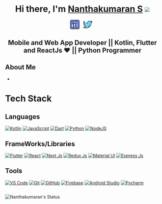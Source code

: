 <div align="center">
   <h1>Hi there, I'm <a href="https://nanthakumaran.now.sh/">Nanthakumaran S</a> <img src="https://media.giphy.com/media/hvRJCLFzcasrR4ia7z/giphy.gif" width="25px"> </h1>
</div>

<p align='center'>
   <a href="https://www.linkedin.com/in/nanthakumaran-senthil-nathan-6aa65b191/"><img height="30" src="https://raw.githubusercontent.com/8bithemant/8bithemant/master/linkedin.png?raw=true"></a>&nbsp;&nbsp;
<a href="https://twitter.com/nanthakumaran_/"><img height="30" src="https://raw.githubusercontent.com/8bithemant/8bithemant/master/twitter.png?raw=true"></a>&nbsp;&nbsp;
 </p>

## <p align='center'>Mobile and Web App Developer || Kotlin, Flutter and ReactJs ❤ || Python Programmer </p>

## About Me
- 

## <h1> Tech Stack </h1>

## Languages
 [<img alt="Kotlin" src="https://img.shields.io/badge/kotlin%20-%2343853D.svg?&style=for-the-badge&logo=kotlin&logoColor=white"/>]()
 [<img alt="JavaScript" src="https://img.shields.io/badge/javascript%20-%23323330.svg?&style=for-the-badge&logo=javascript&logoColor=%23F7DF1E"/>]()
 [<img alt="Dart" src="https://img.shields.io/badge/dart-%230175C2.svg?&style=for-the-badge&logo=dart&logoColor=white"/>]()
 [<img alt="Python" src="https://img.shields.io/badge/python%20-%2314354C.svg?&style=for-the-badge&logo=python&logoColor=white"/>]()
 [<img alt="NodeJS" src="https://img.shields.io/badge/node.js%20-%2343853D.svg?&style=for-the-badge&logo=node.js&logoColor=white"/>]()

## FrameWorks/Libraries
[<img alt="Flutter" src="https://img.shields.io/badge/Flutter%20-%2302569B.svg?&style=for-the-badge&logo=Flutter&logoColor=white" />]()
[<img alt="React" src="https://img.shields.io/badge/react%20-%2320232a.svg?&style=for-the-badge&logo=react&logoColor=%2361DAFB"/>]()
[<img alt="Next Js" src="https://img.shields.io/badge/next%20js%20-%23000000.svg?&style=for-the-badge&logo=next.js&logoColor=white"/>]()
[<img alt="Redux Js" src="https://img.shields.io/badge/redux%20-%23593d88.svg?&style=for-the-badge&logo=redux&logoColor=white"/>]()
[<img alt="Material UI" src="https://img.shields.io/badge/material%20ui%20-%230081CB.svg?&style=for-the-badge&logo=material-ui&logoColor=white"/>]()
[<img alt="Express Js" src="https://img.shields.io/badge/express.js%20-%23404d59.svg?&style=for-the-badge"/>]()


## Tools
[<img alt="VS Code" src="https://img.shields.io/badge/vscode%20-%23007ACC.svg?&style=for-the-badge&logo=visual-studio-code&logoColor=white"/>]()
[<img alt="Git" src="https://img.shields.io/badge/git%20-%23F05033.svg?&style=for-the-badge&logo=git&logoColor=white"/>]()
[<img alt="GitHub" src="https://img.shields.io/badge/github%20-%23121011.svg?&style=for-the-badge&logo=github&logoColor=white"/>]()
[<img alt="Firebase" src="https://img.shields.io/badge/firebase%20-%23039BE5.svg?&style=for-the-badge&logo=firebase"/>]()
[<img alt="Android Studio" src="https://img.shields.io/badge/android%20studio%20-OA94B.svg?&style=for-the-badge&logo=android-studio&logoColor=white"/>]()
[<img alt="Pycharm" src="https://img.shields.io/badge/pycharm%20-E34133.svg?&style=for-the-badge&logo=pycharm&logoColor=white"/>]()


##

<img align="left" alt="Nanthakumaran's Status" src="https://github-readme-stats.codestackr.vercel.app/api?username=nanthakumaran-s&show_icons=true&hide_border=false" />
